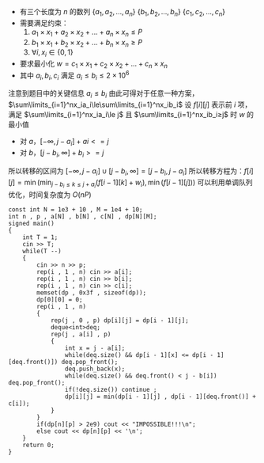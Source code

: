 + 有三个长度为 $n$ 的数列 $\left\{ a_{1}, a_{2}, . . . , a_{n} \right\}$ $\left\{ b_{1}, b_{2}, . . . , b_{n} \right\}$ $\left\{ c_{1}, c_{2}, . . . , c_{n} \right\}$
+ 需要满足约束： 
  1. $a_{1} \times x_{1}+a_{2} \times x_{2}+...+a_{n} \times x_{n} \leq P$
  2. $b_{1} \times x_{1}+b_{2} \times x_{2}+...+b_{n} \times x_{n} \geq P$
  3. $∀i, x_{i}∈\left\{ 0,1 \right\}$
+ 要求最小化 $w=c_{1} \times x_{1}+c_{2} \times x_{2}+...+c_{n} \times x_{n}$
+ 其中 $a_{i},b_{i},c_{i}$ 满足 $a_{i} \leq b_{i} \leq   2\times10^{6}$

注意到题目中的关键信息 $a_{i} \leq b_{i}$
由此可得对于任意一种方案， $\sum\limits_{i=1}^nx_ia_i\le\sum\limits_{i=1}^nx_ib_i$ 
设 $f[i][j]$ 表示前 $i$ 项，满足 $\sum\limits_{i=1}^nx_ia_i\le j$ 且 $\sum\limits_{i=1}^nx_ib_i≥j$ 时 $w$ 的最小值

+ 对 $a$，$[-\infty ,j-a_i]+ai<=j$
+ 对 $b$，$[j-b_i, \infty] + b_i >=j$

所以转移的区间为 $[-\infty ,j-a_i]\cup[j-b_i, \infty] = [j - b_i,j-a_i]$
所以转移方程为：$f[i][j]=\min \left(\min _{j-b_{i} \leq k \leq j+a_{i}}\left(f[i-1][k]+w_{i}\right), \min (f[i-1][j])\right)$
可以利用单调队列优化，时间复杂度为 $O(nP)$

```text
const int N = 1e3 + 10 , M = 1e4 + 10;
int n , p , a[N] , b[N] , c[N] , dp[N][M];
signed main()
{
	int T = 1;
	cin >> T;
	while(T --)
	{
		cin >> n >> p;
		rep(i , 1 , n) cin >> a[i];
		rep(i , 1 , n) cin >> b[i];
		rep(i , 1 , n) cin >> c[i];
		memset(dp , 0x3f , sizeof(dp));
		dp[0][0] = 0;
		rep(i , 1 , n)
		{
			rep(j , 0 , p) dp[i][j] = dp[i - 1][j];
			deque<int>deq;
			rep(j , a[i] , p)
			{
				int x = j - a[i];
				while(deq.size() && dp[i - 1][x] <= dp[i - 1][deq.front()]) deq.pop_front();
				deq.push_back(x);
				while(deq.size() && deq.front() < j - b[i])	deq.pop_front();
				if(!deq.size()) continue ;
				dp[i][j] = min(dp[i - 1][j] , dp[i - 1][deq.front()] + c[i]);
			}
		}
		if(dp[n][p] > 2e9) cout << "IMPOSSIBLE!!!\n";
		else cout << dp[n][p] << '\n';
	}
	return 0;
}
```

